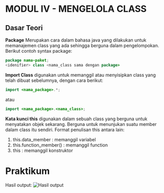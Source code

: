 # MODUL IV - MENGELOLA CLASS
## Dasar Teori

**Package** Merupakan cara dalam bahasa java yang dilakukan untuk memanajemen class yang ada sehingga berguna dalam pengelompokan. Berikut contoh syntax package:
```java
package nama-paket;
<idenifier> class <nama_class sama dengan package>
```
**Import Class** digunakan untuk memanggil atau menyisipkan class yang telah dibuat sebelumnya, dengan cara berikut:
```java
import <nama_package>.*;
```
atau
```java
import <nama_package>.<nama_class>;
```
**Kata kunci this** digunakan dalam sebuah class yang berguna untuk menyatakan objek sekarang. Berguna untuk menunjukan suatu member dalam class itu sendiri. Format penulisan this antara lain:
1.  this.data_member : memanggil variabel
2.  this.function_member() : memanggil function
3.  this : memanggil konstruktor

# Praktikum
Hasil output:
![Hasil output](https://i.ibb.co/jHXgGFg/image-2021-11-11-002318.png)
